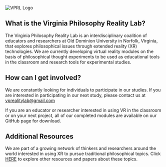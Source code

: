 ![VPRL Logo](https://github.com/vmasc-odu/Virginia-Philosophy-Reality-Lab/blob/main/Images/GitHubSocialMedia_1280_640-01.png?raw=true)

## What is the Virginia Philosophy Reality Lab?
The Virginia Philosophy Reality Lab is an interdisciplinary coalition of educators and researchers at Old Dominion University in Norfolk, Virginia, that explores philosophical issues through extended reality (XR) technologies.  We are currently developing virtual reality modules on the basis of philosophical thought experiments to be used as educational tools in the classroom and research tools for experimental studies.   

## How can I get involved?
We are constantly looking for individuals to participate in our studies.  If you are interested in participating in our next study, please contact us at [vprealitylab@gmail.com](mailto:vprealitylab@gmail.com)

If you are an educator or researcher interested in using VR in the classroom or on your next project, all of our completed modules are available on our GitHub page for download.

## Additional Resources
We are part of a growing network of thinkers and researchers around the world interested in using XR to pursue traditional philosophical topics.  Click [HERE](AdditionalResources.md) to explore other resources and papers about these topics.
